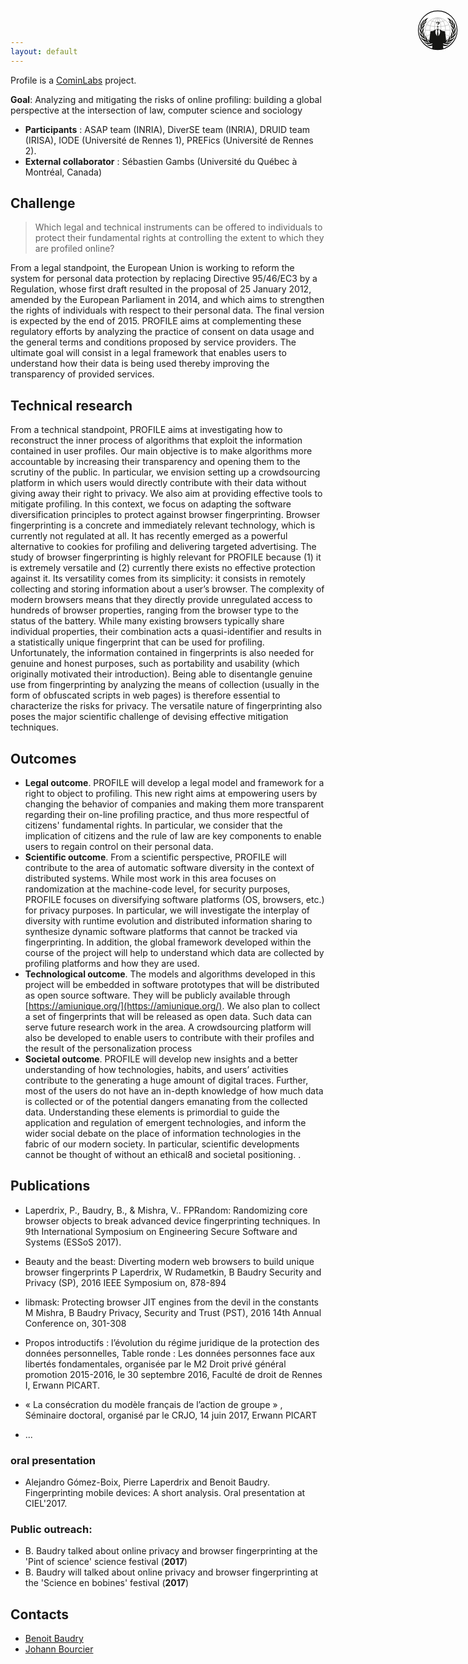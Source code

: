 ```yaml
---
layout: default
---
```



Profile is a [CominLabs](http://www.cominlabs.ueb.eu/) project.

**Goal**: Analyzing	and	mitigating	the	risks	of	online	profiling:	building	a	global
perspective	at	the	intersection	of	law,	computer	science	and	sociology

- **Participants** : ASAP team (INRIA), DiverSE team (INRIA), DRUID team (IRISA), IODE
(Université de Rennes 1), PREFics (Université de Rennes 2).
- **External collaborator** : Sébastien Gambs (Université du Québec à Montréal, Canada)


## Challenge

> Which legal and technical instruments can be offered to individuals to protect their
fundamental rights at controlling the extent to which they are profiled online?

From a legal standpoint, the European Union is working to reform the system for personal
data protection by replacing Directive 95/46/EC3 by a Regulation, whose first draft resulted in the proposal of 25 January 2012, amended by the European Parliament in 2014, and which aims to strengthen the rights of individuals with respect to their personal data. The final version is expected by the end of 2015. PROFILE aims at complementing these regulatory efforts by analyzing the practice of consent on data usage and the general terms and conditions proposed by service providers. The ultimate goal will consist in a legal framework that enables users to understand how their data is being used thereby improving the transparency of provided services.


## Technical research

From a technical standpoint, PROFILE aims at investigating how to reconstruct the inner
process of algorithms that exploit the information contained in user profiles. Our main
objective is to make algorithms more accountable by increasing their transparency and
opening them to the scrutiny of the public. In particular, we envision setting up a
crowdsourcing platform in which users would directly contribute with their data without
giving away their right to privacy. We also aim at providing effective tools to mitigate
profiling. In this context, we focus on adapting the software diversification principles to
protect against browser fingerprinting. Browser fingerprinting is a concrete and
immediately relevant technology, which is currently not regulated at all. It has recently
emerged as a powerful alternative to cookies for profiling and delivering targeted advertising.
The study of browser fingerprinting is highly relevant for PROFILE because (1) it is
extremely versatile and (2) currently there exists no effective protection against it. Its
versatility comes from its simplicity: it consists in remotely collecting and storing information
about a user’s browser. The complexity of modern browsers means that they directly provide
unregulated access to hundreds of browser properties, ranging from the browser type to the
status of the battery. While many existing browsers typically share individual properties, their
combination acts a quasi-identifier and results in a statistically unique fingerprint that can be
used for profiling. Unfortunately, the information contained in fingerprints is also needed for
genuine and honest purposes, such as portability and usability (which originally motivated
their introduction). Being able to disentangle genuine use from fingerprinting by analyzing the
means of collection (usually in the form of obfuscated scripts in web pages) is therefore
essential to characterize the risks for privacy. The versatile nature of fingerprinting also poses
the major scientific challenge of devising effective mitigation techniques.

## Outcomes

- **Legal outcome**. PROFILE will develop a legal model and framework for a right to object
to profiling. This new right aims at empowering users by changing the behavior of companies
and making them more transparent regarding their on-line profiling practice, and thus more
respectful of citizens' fundamental rights. In particular, we consider that the implication of
citizens and the rule of law are key components to enable users to regain control on their
personal data.
- **Scientific outcome**. From a scientific perspective, PROFILE will contribute to the area of
automatic software diversity in the context of distributed systems. While most work in this
area focuses on randomization at the machine-code level, for security purposes, PROFILE
focuses on diversifying software platforms (OS, browsers, etc.) for privacy purposes. In
particular, we will investigate the interplay of diversity with runtime evolution and distributed
information sharing to synthesize dynamic software platforms that cannot be tracked via
fingerprinting. In addition, the global framework developed within the course of the project
will help to understand which data are collected by profiling platforms and how they are used.
- **Technological outcome**. The models and algorithms developed in this project will be
embedded in software prototypes that will be distributed as open source software. They will
be publicly available through [https://amiunique.org/](https://amiunique.org/). We also plan to collect a set of
fingerprints that will be released as open data. Such data can serve future research work in the
area. A crowdsourcing platform will also be developed to enable users to contribute with their
profiles and the result of the personalization process
- **Societal outcome**. PROFILE will develop new insights and a better understanding of how
technologies, habits, and users’ activities contribute to the generating a huge amount of digital
traces. Further, most of the users do not have an in-depth knowledge of how much data is
collected or of the potential dangers emanating from the collected data. Understanding these
elements is primordial to guide the application and regulation of emergent technologies, and
inform the wider social debate on the place of information technologies in the fabric of our
modern society. In particular, scientific developments cannot be thought of without an ethical8
and societal positioning.
.
## Publications

- Laperdrix, P., Baudry, B., & Mishra, V.. FPRandom: Randomizing core browser objects to break advanced device fingerprinting techniques. In 9th International Symposium on Engineering Secure Software and Systems (ESSoS 2017).

- Beauty and the beast: Diverting modern web browsers to build unique browser fingerprints P Laperdrix, W Rudametkin, B Baudry
Security and Privacy (SP), 2016 IEEE Symposium on, 878-894

- libmask: Protecting browser JIT engines from the devil in the constants
M Mishra, B Baudry Privacy, Security and Trust (PST), 2016 14th Annual Conference on, 301-308

- Propos introductifs : l’évolution du régime juridique de la protection des données personnelles, Table ronde : Les données personnes face aux libertés fondamentales, organisée par le M2 Droit privé général promotion 2015-2016, le 30 septembre 2016, Faculté de droit de Rennes I, Erwann PICART.

- « La consécration du modèle français de l’action de groupe » , Séminaire doctoral, organisé par le CRJO, 14 juin 2017, Erwann PICART


- ...



### oral presentation

- Alejandro Gómez-Boix, Pierre Laperdrix and Benoit Baudry. Fingerprinting mobile devices: A short analysis. Oral presentation at CIEL'2017.

### Public outreach:

- B. Baudry talked about online privacy and browser fingerprinting at the 'Pint of science' science festival (**2017**)
- B. Baudry will talked about online privacy and browser fingerprinting at the 'Science en bobines' festival (**2017**)


## Contacts
- [Benoit Baudry](mailto:benoit.baudry@irisa.fr)
- [Johann Bourcier](mailto:johann.bourcier@irisa.fr)

<a href="https://profile.diverse-team.fr" class="github-corner"><svg width="80" height="120" viewBox="0 0 400 400" style="fill:#151513; color:#fff; position: absolute; top: 0; border: 0; right: 0;">
	<g transform="translate(-217.125,-92.125)">
		<circle r="155" cy="250" stroke="#000" cx="375" stroke-miterlimit="10" stroke-width="5.75" fill="#fff"/>
		<g>
			<circle r="100" cy="250" stroke="#c0c0c0" cx="375" stroke-miterlimit="4.5" stroke-width="4.5" fill="none"/>
			<defs>
				<circle id="a" cy="250" cx="375" r="100"/>
			</defs>
			<clipPath id="b">
				<use overflow="visible" xlink:href="#a"/>
			</clipPath>
			<g clip-path="url(#b)" stroke="#c0c0c0" stroke-miterlimit="4.5" stroke-width="4.5" fill="none">
				<ellipse rx="62.5" cy="250" ry="100" cx="375"/>
				<ellipse rx="26.5" cy="250" ry="100" cx="375"/>
				<circle r="130" cy="444" cx="375"/>
				<circle r="260" cy="538" cx="375"/>
				<circle r="130" cy="56" cx="375"/>
				<circle r="260" cy="-38" cx="375"/>
				<line y2="250" x1="275" x2="475" y1="250"/>
				<line y2="350" x1="375" x2="375" y1="150"/>
			</g>
		</g>
		<g>
			<g>
				<path d="M285.3,361.56c2.42,1.82,9.79,6.26,20.4,6.26,22.82,0,25.55-14.14,54.53-14.14,22.93,0,43.63,18.48,53.52,27.87l-6.26,5.45c-3.63-5.05-23.83-29.28-44.23-29.28-13.02,0-22.92,19.19-46.45,19.19-17.87,0-27.57-9.89-31.51-15.35z"/>
				<path d="M342.28,353.74c-10.2-0.25-25.04,7.89-39.98,7.57-11.92-0.25-33.12-6.41-41.05-24.69,4.8,5.35,11.74,12.55,33.17,12.72,13.02,0.1,24.94,3.64,29.23,3.64-5.91-1.51-12.54-3.82-17.87-8.94-5-4.8-10.45-20.55-14.54-25.3,7.42,3.23,21.76,19.69,27.52,24.54,9.42,7.94,13.83,8.08,23.52,10.46z"/>
				<path d="M304.72,346.82c-10.2-2.02-30.97-5.69-35.95-8.89-8.18-5.25-25.85-15.04-29.08-37.16,3.33,8.28,13.33,17.57,27.47,23.13,12.88,5.06,18.38,12.01,25.75,16.16-5.75-4.34-9.7-9.39-12.72-14.74-5.19-9.17-4.44-31.2-9.49-37.56,8.28,7.57,15.26,22.85,17.27,28.78,4.13,12.21,8.37,25.53,16.75,30.28z"/>
				<path d="M276.75,324.71c-5.76-5.96-28.18-16.66-33.53-24.64-5.42-8.07-15.15-15.55-12.52-39.28,0.49,8.91,6.08,17.38,17.17,27.77,8.08,7.57,12.91,18.53,18.56,24.83-4.05-5.96-6.82-12.93-7.96-18.97-1.96-10.35,5.96-28.2,3.23-35.85,5.4,9.83,6.88,26.05,6.87,32.31-0.02,12.9,3.63,28.07,8.18,33.83z"/>
				<path d="M254.83,291.28c-5.35-10.4-19.89-22.72-22.21-35.04-1.8-9.55-5.05-19.9,2.12-37.26-1.52,8.58,0.04,18.37,6.67,30.8,6.56,12.32,5.35,22.52,8.18,27.11-1.48-7.06-1.4-14.55-0.16-20.58,2.12-10.32,13.99-20.17,14.8-30.87,1.21,10.2-2.31,25.48-4.34,31.4-4.65,13.54-6.97,19.99-5.06,34.44z"/>
				<path d="M246.96,254.21c-1.31-12.72-10.2-27.87-9.7-40.19,0.39-9.71,0.88-18.26,13.13-32.52-4.54,8.18-4.44,14.88-2.83,28.88,1.52,13.13-1.35,23.53-0.1,28.78,0.5-10.3,2.72-15.11,6.46-19.99,6.97-9.09,16.76-12.92,19.09-20.4-0.21,8.18-5.91,19.95-9.7,24.94-8.64,11.4-14.94,16.77-16.35,30.5z"/>
				<path d="M250.64,219.4c2.66-12.51-2.01-24.75,1.37-34.66,2.82-8.28,6.86-16.76,20.7-21.01-4.24,2.33-9.88,10.18-10.5,15.86-1.61,14.64-6.54,20.98-6.97,26.36,3.23-8.89,8.47-13.27,13.53-16.77,9.42-6.51,14.34-10.7,17.27-17.26-0.3,8.38-5.35,18.88-12.42,24.03-11.56,8.42-20.2,16.46-22.98,23.45z"/>
				<path d="M300.78,150c-4.75,2.32-19.09,6.26-25.55,13.83-8.65,10.13-8.49,19.19-11.61,24.84,5.35-4.34,15.55-11.71,18.98-16.87,3.44-5.14,9.39-14.63,18.18-21.8z"/>
			</g>
			<g>
				<path d="M464.7,361.56c-2.42,1.82-9.79,6.26-20.4,6.26-22.82,0-25.55-14.14-54.53-14.14-22.93,0-43.63,18.48-53.52,27.87l6.26,5.45c3.63-5.05,23.83-29.28,44.23-29.28,13.02,0,22.92,19.19,46.45,19.19,17.87,0,27.57-9.89,31.51-15.35z"/>
				<path d="M407.72,353.74c10.2-0.25,25.04,7.89,39.98,7.57,11.92-0.25,33.12-6.41,41.05-24.69-4.8,5.35-11.74,12.55-33.17,12.72-13.02,0.1-24.94,3.64-29.23,3.64,5.91-1.51,12.54-3.82,17.87-8.94,5-4.8,10.45-20.55,14.54-25.3-7.42,3.23-21.76,19.69-27.52,24.54-9.42,7.94-13.83,8.08-23.52,10.46z"/>
				<path d="M445.28,346.82c10.2-2.02,30.97-5.69,35.95-8.89,8.18-5.25,25.85-15.04,29.08-37.16-3.33,8.28-13.33,17.57-27.47,23.13-12.88,5.06-18.38,12.01-25.75,16.16,5.75-4.34,9.7-9.39,12.72-14.74,5.19-9.17,4.44-31.2,9.49-37.56-8.28,7.57-15.26,22.85-17.27,28.78-4.13,12.21-8.37,25.53-16.75,30.28z"/>
				<path d="M473.25,324.71c5.76-5.96,28.18-16.66,33.53-24.64,5.42-8.07,15.15-15.55,12.52-39.28-0.49,8.91-6.08,17.38-17.17,27.77-8.08,7.57-12.91,18.53-18.56,24.83,4.05-5.96,6.82-12.93,7.96-18.97,1.96-10.35-5.96-28.2-3.23-35.85-5.4,9.83-6.88,26.05-6.87,32.31,0.02,12.9-3.63,28.07-8.18,33.83z"/>
				<path d="M495.17,291.28c5.35-10.4,19.89-22.72,22.21-35.04,1.8-9.55,5.05-19.9-2.12-37.26,1.52,8.58-0.04,18.37-6.67,30.8-6.56,12.32-5.35,22.52-8.18,27.11,1.48-7.06,1.4-14.55,0.16-20.58-2.12-10.32-13.99-20.17-14.8-30.87-1.21,10.2,2.31,25.48,4.34,31.4,4.65,13.54,6.97,19.99,5.06,34.44z"/>
				<path d="M503.04,254.21c1.31-12.72,10.2-27.87,9.7-40.19-0.39-9.71-0.88-18.26-13.13-32.52,4.54,8.18,4.44,14.88,2.83,28.88-1.52,13.13,1.35,23.53,0.1,28.78-0.5-10.3-2.72-15.11-6.46-19.99-6.97-9.09-16.76-12.92-19.09-20.4,0.21,8.18,5.91,19.95,9.7,24.94,8.64,11.4,14.94,16.77,16.35,30.5z"/>
				<path d="M499.36,219.4c-2.66-12.51,2.01-24.75-1.37-34.66-2.82-8.28-6.86-16.76-20.7-21.01,4.24,2.33,9.88,10.18,10.5,15.86,1.61,14.64,6.54,20.98,6.97,26.36-3.23-8.89-8.47-13.27-13.53-16.77-9.42-6.51-14.34-10.7-17.27-17.26,0.3,8.38,5.35,18.88,12.42,24.03,11.56,8.42,20.2,16.46,22.98,23.45z"/>
				<path d="M449.22,150c4.75,2.32,19.09,6.26,25.55,13.83,8.65,10.13,8.49,19.19,11.61,24.84-5.35-4.34-15.55-11.71-18.98-16.87-3.44-5.14-9.39-14.63-18.18-21.8z"/>
			</g>
		</g>
		<g>
			<circle cy="222" cx="375" r="5.25"/>
			<path d="M388.23,197.59c1.17-1.73,1.76-3.62,1.76-5.65,0-4.05-2.91-10.14-13.42-10.14-9.83,0-13.07,5.7-13.07,9.5,0,2.87,1.9,4.62,4.46,4.62,2.19,0,3.95-1.47,3.95-3.69,0-2.61-2.09-4.65-2.09-5.81,0-0.96,1.49-2.4,4.02-2.4,2.09,0,5.91,1.32,5.91,8.31,0,9.41-5.45,8.99-5.45,18.82v0.98h1.4c0.16-2.27,0.58-3.95,1.28-5.04,0.72-1.11,2.21-2.38,4.46-3.79,3.36-2.1,5.62-4,6.79-5.71z"/>
		</g>
		<g>
			<polygon fill="#fff" points="394,297,394,245,390,241.5,385.8,239.31,384.45,238.65,378.05,235.5,371.95,235.5,365.55,238.65,364.2,239.31,360,241.5,356,245,356,297"/>
			<path d="M380.63,296.84l-0.35-17.22c-0.17-3.27-0.24-6.53-0.51-9.79-0.71-4.63-2.83-8.94-3.26-13.62,0.55-0.67,1.15-1.28,1.77-1.89,2.65,1.28,3.05,3.86,5.36,5.84-0.6-2.36-2-4.42-2.92-6.66-1.17-2.1-1.89-4.61-4.04-6.02,1.4-0.82,2.93-1.37,4.38-2.08,2.54-1.16,5.29-2.21,7.33-4.14,0.04-0.15,0.04-0.27,0.03-0.39l1.13,0.67c0.4,1.19,0.9,2.33,1.3,3.52,0.17,0.5,0.25,1.02,0.25,1.54,0,0.97-0.28,1.95-0.79,2.79,0.27,1.77,1.16,3.43,1.76,5.12,1,2.53,1.25,5.26,1.38,7.95,0.11,0.67,0.16,1.37,0.16,2.04,0,12.69-8.42,26.57-12.98,32.34zm-24.24-32.34c0-0.67,0.05-1.37,0.16-2.04,0.13-2.69,0.38-5.42,1.38-7.95,0.6-1.69,1.49-3.35,1.76-5.12-0.51-0.84-0.79-1.82-0.79-2.79,0-0.52,0.08-1.04,0.25-1.54,0.4-1.19,0.9-2.33,1.3-3.52l1.13-0.67c-0.01,0.12-0.01,0.24,0.03,0.39,2.04,1.93,4.79,2.98,7.33,4.14,1.45,0.71,2.98,1.26,4.38,2.08-2.15,1.41-2.87,3.92-4.04,6.02-0.92,2.24-2.32,4.3-2.92,6.66,2.31-1.98,2.71-4.56,5.36-5.84,0.62,0.61,1.22,1.22,1.77,1.89-0.43,4.68-2.55,8.99-3.26,13.62-0.27,3.26-0.34,6.52-0.51,9.79l-0.35,17.22c-4.56-5.77-12.98-19.65-12.98-32.34zm60.14,91.7c4.06-2.61,8.38-4.81,12.42-7.45l4.77-3.06c2.4-1.38,4.29-3.38,6.45-5.06,0.4-2.37,0.62-4.75,1.07-7.11v-7.13c-0.34-1.19-0.08-2.43-0.34-3.63-0.24-3.81-0.51-7.65-1.02-11.44-0.96-4.99-0.78-10.09-1.73-15.08-0.28-1.76-1.28-3.28-1.8-4.97,0.57-0.23,1.14-0.48,1.73-0.7-0.71-2.13-1.91-2.14-1.91-3.15,0-1.22,1.37-2.47,2.05-3.56-0.71-0.74-1.71-1.1-2.65-1.48,0.01-0.55,0.03-1.11,0.03-1.66,0-0.67-0.03-1.33-0.15-1.99-0.62-5.15-1.49-10.27-1.95-15.44-0.11-2.76-1.92-5.5-4.67-6.4-6.18-0.21-12.3-1.45-18.29-2.89-4.05-1.02-8.32-2.29-11.17-5.44-1.63-2.12-4.05-3.45-6.14-5.09-2.34-1.67-4.58-3.71-7.52-4.3,0.02,0.05,0.06,0.09,0.09,0.14l0.61,0.68c0.28,0.23,0.55,0.48,0.81,0.73-0.3,0.46-0.66,0.86-1,1.29-5.65-2.98-7.16-3.01-8.91-3.01h-4.62c-1.75,0-3.26,0.03-8.91,3.01-0.34-0.43-0.7-0.83-1-1.29,0.26-0.25,0.53-0.5,0.81-0.73l0.61-0.68c0.03-0.05,0.07-0.09,0.09-0.14-2.94,0.59-5.18,2.63-7.52,4.3-2.09,1.64-4.51,2.97-6.14,5.09-2.85,3.15-7.12,4.42-11.17,5.44-5.99,1.44-12.11,2.68-18.29,2.89-2.75,0.9-4.56,3.64-4.67,6.4-0.46,5.17-1.33,10.29-1.95,15.44-0.12,0.66-0.15,1.32-0.15,1.99,0,0.55,0.02,1.11,0.03,1.66-0.94,0.38-1.94,0.74-2.65,1.48,0.68,1.09,2.05,2.34,2.05,3.56,0,1.01-1.2,1.02-1.91,3.15,0.59,0.22,1.16,0.47,1.73,0.7-0.52,1.69-1.52,3.21-1.8,4.97-0.95,4.99-0.77,10.09-1.73,15.08-0.51,3.79-0.78,7.63-1.02,11.44-0.26,1.2,0,2.44-0.34,3.63v7.13c0.45,2.36,0.67,4.74,1.07,7.11,2.16,1.68,4.05,3.68,6.45,5.06l4.77,3.06c4.04,2.64,8.36,4.84,12.42,7.45l-3.02,41.24c21.01,3.96,30.95,6.27,39.91,7.2,1.56,0.16,3.09,0.28,4.64,0.36,1.55-0.08,3.08-0.2,4.64-0.36,8.96-0.93,18.9-3.24,39.91-7.2l-3.02-41.24z"/>
			<path d="M371.95,235c-3.79,1.22-5.5,2.59-6.4,3.65,2.32-0.73,4.49-1.85,6.89-2.35,0.86-0.17,1.69-0.26,2.56-0.28,0.87,0.02,1.7,0.11,2.56,0.28,2.4,0.5,4.57,1.62,6.89,2.35-0.9-1.06-2.61-2.43-6.4-3.65h-6.1z"/>
		</g>
	</g>

<style>.github-corner:hover .octo-arm{animation:octocat-wave 560ms ease-in-out}@keyframes octocat-wave{0%,100%{transform:rotate(0)}20%,60%{transform:rotate(-25deg)}40%,80%{transform:rotate(10deg)}}@media (max-width:500px){.github-corner:hover .octo-arm{animation:none}.github-corner .octo-arm{animation:octocat-wave 560ms ease-in-out}}</style>
